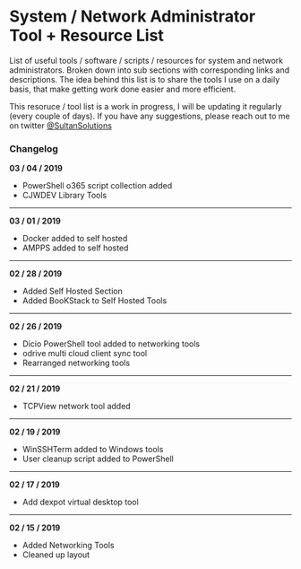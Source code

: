 # System / Network Administrator Tool + Resource List
List of useful tools / software / scripts / resources for system and network administrators. Broken down into sub sections with corresponding links and descriptions. The idea behind this list is to share the tools I use on a daily basis, that make getting work done easier and more efficient.  


This resoruce / tool list is a work in progress, I will be updating it regularly (every couple of days).  If you have any suggestions, please reach out to me on twitter <a href="https://twitter.com/sultansolutions">@SultanSolutions</a>


### Changelog


**03 / 04 / 2019**

* PowerShell o365 script collection added
* CJWDEV Library Tools 

----

**03 / 01 / 2019** 

* Docker added to self hosted
* AMPPS added to self hosted

----

**02 / 28 / 2019**

* Added Self Hosted Section
* Added BooKStack to Self Hosted Tools 

----

**02 / 26 / 2019**

* Dicio PowerShell tool added to networking tools
* odrive multi cloud client sync tool 
* Rearranged networking tools

----

**02 / 21 / 2019** 

* TCPView network tool added

---

**02 / 19 / 2019** 

* WinSSHTerm added to Windows tools
* User cleanup script added to PowerShell

----

**02 / 17 / 2019**

* Add dexpot virtual desktop tool

----

**02 / 15 / 2019** 

* Added Networking Tools 
* Cleaned up layout

